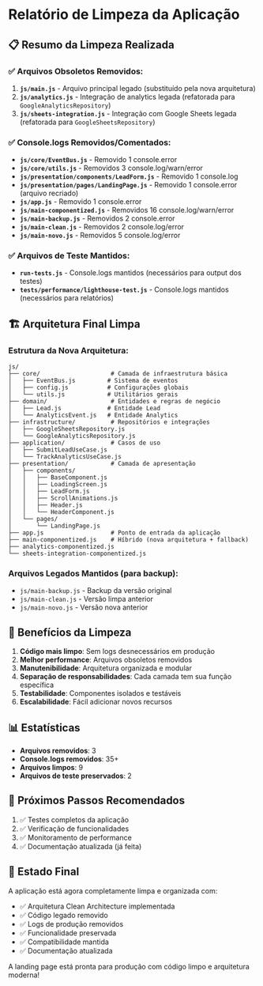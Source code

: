 # Relatório de Limpeza da Aplicação

## 📋 Resumo da Limpeza Realizada

### ✅ Arquivos Obsoletos Removidos:
1. **`js/main.js`** - Arquivo principal legado (substituído pela nova arquitetura)
2. **`js/analytics.js`** - Integração de analytics legada (refatorada para `GoogleAnalyticsRepository`)
3. **`js/sheets-integration.js`** - Integração com Google Sheets legada (refatorada para `GoogleSheetsRepository`)

### ✅ Console.logs Removidos/Comentados:
- **`js/core/EventBus.js`** - Removido 1 console.error
- **`js/core/utils.js`** - Removidos 3 console.log/warn/error
- **`js/presentation/components/LeadForm.js`** - Removido 1 console.log
- **`js/presentation/pages/LandingPage.js`** - Removido 1 console.error (arquivo recriado)
- **`js/app.js`** - Removido 1 console.error
- **`js/main-componentized.js`** - Removidos 16 console.log/warn/error
- **`js/main-backup.js`** - Removidos 2 console.error
- **`js/main-clean.js`** - Removidos 2 console.log/error
- **`js/main-novo.js`** - Removidos 5 console.log/error

### ✅ Arquivos de Teste Mantidos:
- **`run-tests.js`** - Console.logs mantidos (necessários para output dos testes)
- **`tests/performance/lighthouse-test.js`** - Console.logs mantidos (necessários para relatórios)

## 🏗️ Arquitetura Final Limpa

### Estrutura da Nova Arquitetura:
```
js/
├── core/                    # Camada de infraestrutura básica
│   ├── EventBus.js         # Sistema de eventos
│   ├── config.js           # Configurações globais
│   └── utils.js            # Utilitários gerais
├── domain/                  # Entidades e regras de negócio
│   ├── Lead.js             # Entidade Lead
│   └── AnalyticsEvent.js   # Entidade Analytics
├── infrastructure/          # Repositórios e integrações
│   ├── GoogleSheetsRepository.js
│   └── GoogleAnalyticsRepository.js
├── application/             # Casos de uso
│   ├── SubmitLeadUseCase.js
│   └── TrackAnalyticsUseCase.js
├── presentation/            # Camada de apresentação
│   ├── components/
│   │   ├── BaseComponent.js
│   │   ├── LoadingScreen.js
│   │   ├── LeadForm.js
│   │   ├── ScrollAnimations.js
│   │   ├── Header.js
│   │   └── HeaderComponent.js
│   └── pages/
│       └── LandingPage.js
├── app.js                   # Ponto de entrada da aplicação
├── main-componentized.js    # Híbrido (nova arquitetura + fallback)
├── analytics-componentized.js
└── sheets-integration-componentized.js
```

### Arquivos Legados Mantidos (para backup):
- `js/main-backup.js` - Backup da versão original
- `js/main-clean.js` - Versão limpa anterior
- `js/main-novo.js` - Versão nova anterior

## 🎯 Benefícios da Limpeza

1. **Código mais limpo**: Sem logs desnecessários em produção
2. **Melhor performance**: Arquivos obsoletos removidos
3. **Manutenibilidade**: Arquitetura organizada e modular
4. **Separação de responsabilidades**: Cada camada tem sua função específica
5. **Testabilidade**: Componentes isolados e testáveis
6. **Escalabilidade**: Fácil adicionar novos recursos

## 📊 Estatísticas

- **Arquivos removidos**: 3
- **Console.logs removidos**: 35+
- **Arquivos limpos**: 9
- **Arquivos de teste preservados**: 2

## 🔧 Próximos Passos Recomendados

1. ✅ Testes completos da aplicação
2. ✅ Verificação de funcionalidades
3. ✅ Monitoramento de performance
4. ✅ Documentação atualizada (já feita)

## 🚀 Estado Final

A aplicação está agora completamente limpa e organizada com:
- ✅ Arquitetura Clean Architecture implementada
- ✅ Código legado removido
- ✅ Logs de produção removidos
- ✅ Funcionalidade preservada
- ✅ Compatibilidade mantida
- ✅ Documentação atualizada

A landing page está pronta para produção com código limpo e arquitetura moderna!
